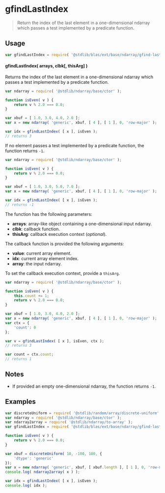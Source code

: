 <!--

@license Apache-2.0

Copyright (c) 2025 The Stdlib Authors.

Licensed under the Apache License, Version 2.0 (the "License");
you may not use this file except in compliance with the License.
You may obtain a copy of the License at

   http://www.apache.org/licenses/LICENSE-2.0

Unless required by applicable law or agreed to in writing, software
distributed under the License is distributed on an "AS IS" BASIS,
WITHOUT WARRANTIES OR CONDITIONS OF ANY KIND, either express or implied.
See the License for the specific language governing permissions and
limitations under the License.

-->

# gfindLastIndex

> Return the index of the last element in a one-dimensional ndarray which passes a test implemented by a predicate function.

<section class="intro">

</section>

<!-- /.intro -->

<section class="usage">

## Usage

```javascript
var gfindLastIndex = require( '@stdlib/blas/ext/base/ndarray/gfind-last-index' );
```

#### gfindLastIndex( arrays, clbk\[, thisArg] )

Returns the index of the last element in a one-dimensional ndarray which passes a test implemented by a predicate function.

```javascript
var ndarray = require( '@stdlib/ndarray/base/ctor' );

function isEven( v ) {
    return v % 2.0 === 0.0;
}

var xbuf = [ 1.0, 3.0, 4.0, 2.0 ];
var x = new ndarray( 'generic', xbuf, [ 4 ], [ 1 ], 0, 'row-major' );

var idx = gfindLastIndex( [ x ], isEven );
// returns 3
```

If no element passes a test implemented by a predicate function, the function returns `-1`.

```javascript
var ndarray = require( '@stdlib/ndarray/base/ctor' );

function isEven( v ) {
    return v % 2.0 === 0.0;
}

var xbuf = [ 1.0, 3.0, 5.0, 7.0 ];
var x = new ndarray( 'generic', xbuf, [ 4 ], [ 1 ], 0, 'row-major' );

var idx = gfindLastIndex( [ x ], isEven );
// returns -1
```

The function has the following parameters:

-   **arrays**: array-like object containing a one-dimensional input ndarray.
-   **clbk**: callback function.
-   **thisArg**: callback execution context (_optional_).

The callback function is provided the following arguments:

-   **value**: current array element.
-   **idx**: current array element index.
-   **array**: the input ndarray.

To set the callback execution context, provide a `thisArg`.

```javascript
var ndarray = require( '@stdlib/ndarray/base/ctor' );

function isEven( v ) {
    this.count += 1;
    return v % 2.0 === 0.0;
}

var xbuf = [ 1.0, 3.0, 4.0, 2.0 ];
var x = new ndarray( 'generic', xbuf, [ 4 ], [ 1 ], 0, 'row-major' );
var ctx = {
    'count': 0
};

var v = gfindLastIndex( [ x ], isEven, ctx );
// returns 3

var count = ctx.count;
// returns 1
```

</section>

<!-- /.usage -->

<section class="notes">

## Notes

-   If provided an empty one-dimensional ndarray, the function returns `-1`.

</section>

<!-- /.notes -->

<section class="examples">

## Examples

<!-- eslint no-undef: "error" -->

```javascript
var discreteUniform = require( '@stdlib/random/array/discrete-uniform' );
var ndarray = require( '@stdlib/ndarray/base/ctor' );
var ndarray2array = require( '@stdlib/ndarray/to-array' );
var gfindLastIndex = require( '@stdlib/blas/ext/base/ndarray/gfind-last-index' );

function isEven( v ) {
    return v % 2.0 === 0.0;
}

var xbuf = discreteUniform( 10, -100, 100, {
    'dtype': 'generic'
});
var x = new ndarray( 'generic', xbuf, [ xbuf.length ], [ 1 ], 0, 'row-major' );
console.log( ndarray2array( x ) );

var idx = gfindLastIndex( [ x ], isEven );
console.log( idx );
```

</section>

<!-- /.examples -->

<!-- Section for related `stdlib` packages. Do not manually edit this section, as it is automatically populated. -->

<section class="related">

</section>

<!-- /.related -->

<!-- Section for all links. Make sure to keep an empty line after the `section` element and another before the `/section` close. -->

<section class="links">

</section>

<!-- /.links -->
